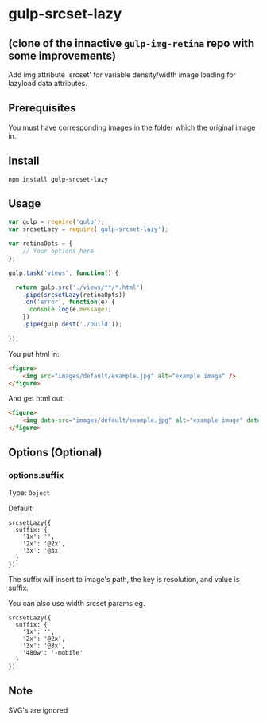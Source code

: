 # gulp-srcset-lazy
## (clone of the innactive `gulp-img-retina` repo with some improvements)

Add img attribute 'srcset' for variable density/width image loading for lazyload data attributes.

## Prerequisites
You must have corresponding images in the folder which the original image in.

## Install

`npm install gulp-srcset-lazy`

## Usage

``` js
var gulp = require('gulp');
var srcsetLazy = require('gulp-srcset-lazy');

var retinaOpts = {
    // Your options here.
};

gulp.task('views', function() {

  return gulp.src('./views/**/*.html')
    .pipe(srcsetLazy(retinaOpts))
    .on('error', function(e) {
      console.log(e.message);
    })
    .pipe(gulp.dest('./build'));

});
```

You put html in:
``` html
<figure>
	<img src="images/default/example.jpg" alt="example image" />
</figure>
```

And get html out:
``` html
<figure>
	<img data-src="images/default/example.jpg" alt="example image" data-srcset="images/default/example.jpg 1x, images/default/example@2x.jpg 2x, images/default/example@3x.jpg 3x, images/default/example-mobile.jpg 480w" />
</figure>
```

## Options (Optional)

### options.suffix
Type: ```Object```

Default:

```
srcsetLazy({
  suffix: {
    '1x': '',
    '2x': '@2x',
    '3x': '@3x'
  }
})
```

The suffix will insert to image's path, the key is resolution, and value is suffix.

You can also use width srcset params eg.

```
srcsetLazy({
  suffix: {
    '1x': '',
    '2x': '@2x',
    '3x': '@3x',
    '480w': '-mobile'
  }
})
```

## Note

SVG's are ignored
